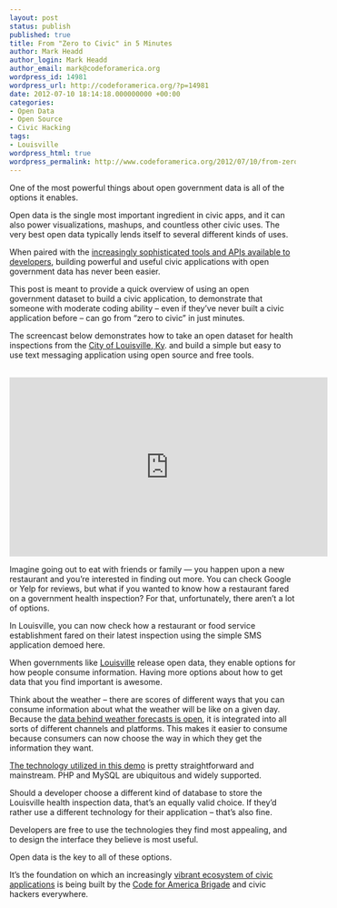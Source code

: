 ```yaml
---
layout: post
status: publish
published: true
title: From "Zero to Civic" in 5 Minutes
author: Mark Headd
author_login: Mark Headd
author_email: mark@codeforamerica.org
wordpress_id: 14981
wordpress_url: http://codeforamerica.org/?p=14981
date: 2012-07-10 18:14:18.000000000 +00:00
categories:
- Open Data
- Open Source
- Civic Hacking
tags:
- Louisville
wordpress_html: true
wordpress_permalink: http://www.codeforamerica.org/2012/07/10/from-zero-to-civic-in-5-minutes/
---
```


<p>One of the most powerful things about open government data is all of the options it enables.</p>
<p>Open data is the single most important ingredient in civic apps, and it can also power visualizations, mashups, and countless other civic uses. The very best open data typically lends itself to several different kinds of uses.</p>
<p>When paired with the <a href="http://www.programmableweb.com/">increasingly sophisticated tools and APIs available to developers</a>, building powerful and useful civic applications with open government data has never been easier.</p>
<p>This post is meant to provide a quick overview of using an open government dataset to build a civic application, to demonstrate that someone with moderate coding ability – even if they’ve never built a civic application before – can go from “zero to civic” in just minutes.</p>
<p>The screencast below demonstrates how to take an open dataset for health inspections from the <a href="http://louisvilleky.gov/">City of Louisville, Ky</a>. and build a simple but easy to use text messaging application using open source and free tools.</p>
<p><center><br/>
<iframe frameborder="0" height="315" src="http://www.youtube.com/embed/MnV5hln6vSA" width="560"></iframe></center></p>
<p>Imagine going out to eat with friends or family — you happen upon a new restaurant and you’re interested in finding out more. You can check Google or Yelp for reviews, but what if you wanted to know how a restaurant fared on a government health inspection? For that, unfortunately, there aren’t a lot of options.</p>
<p>In Louisville, you can now check how a restaurant or food service establishment fared on their latest inspection using the simple SMS application demoed here.</p>
<p>When governments like <a href="http://data.louisvilleky.gov/">Louisville</a> release open data, they enable options for how people consume information. Having more options about how to get data that you find important is awesome.</p>
<p>Think about the weather – there are scores of different ways that you can consume information about what the weather will be like on a given day. Because the <a href="http://www.programmableweb.com/api/noaa-national-weather-service-nws">data behind weather forecasts is open</a>, it is integrated into all sorts of different channels and platforms. This makes it easier to consume because consumers can now choose the way in which they get the information they want.</p>
<p><a href="https://github.com/mheadd/derbycityfood">The technology utilized in this demo</a> is pretty straightforward and mainstream. PHP and MySQL are ubiquitous and widely supported.</p>
<p>Should a developer choose a different kind of database to store the Louisville health inspection data, that’s an equally valid choice. If they’d rather use a different technology for their application – that’s also fine.</p>
<p>Developers are free to use the technologies they find most appealing, and to design the interface they believe is most useful.</p>
<p>Open data is the key to all of these options.</p>
<p>It’s the foundation on which an increasingly <a href="http://www.citygoround.org/">vibrant ecosystem of civic applications</a> is being built by the <a href="http://brigade.codeforamerica.org/">Code for America Brigade</a> and civic hackers everywhere.</p>
